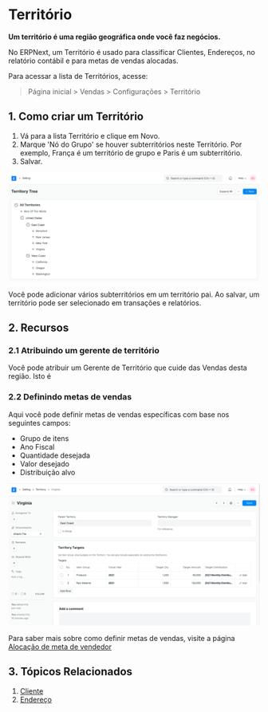 # Território



**Um território é uma região geográfica onde você faz negócios.**


No ERPNext, um Território é usado para classificar Clientes, Endereços, no relatório contábil e para metas de vendas alocadas.


Para acessar a lista de Territórios, acesse:



> 
> Página inicial > Vendas > Configurações > Território
> 
> 
> 


## 1. Como criar um Território


1. Vá para a lista Território e clique em Novo.
2. Marque 'Nó do Grupo' se houver subterritórios neste Território. Por exemplo, França é um território de grupo e Paris é um subterritório.
3. Salvar.


![Lista de territórios](/files/territory-list.png)


Você pode adicionar vários subterritórios em um território pai. Ao salvar, um território pode ser selecionado em transações e relatórios.


## 2. Recursos


### 2.1 Atribuindo um gerente de território


Você pode atribuir um Gerente de Território que cuide das Vendas desta região. Isto é


### 2.2 Definindo metas de vendas


Aqui você pode definir metas de vendas específicas com base nos seguintes campos:


* Grupo de itens
* Ano Fiscal
* Quantidade desejada
* Valor desejado
* Distribuição alvo


![Território alvo](/files/territory-target.png)


Para saber mais sobre como definir metas de vendas, visite a página [Alocação de meta de vendedor](/docs/pt/selling/sales-person-target-allocation)


## 3. Tópicos Relacionados


1. [Cliente](/docs/pt/CRM/customer)
2. [Endereço](/docs/pt/CRM/address)



